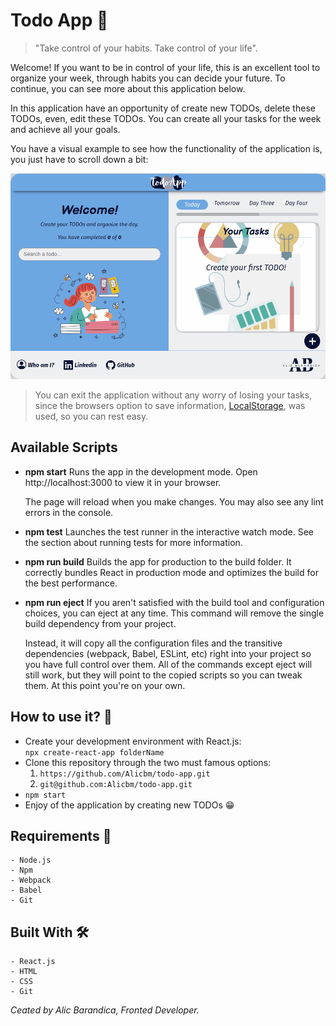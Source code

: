 # Todo App :memo:
> "Take control of your habits. Take control of your life".

Welcome! If you want to be in control of your life, this is an excellent tool to organize your week, through habits you can decide your future. To continue, you can see more about this application below.

In this application have an opportunity of create new TODOs, delete these TODOs, even, edit these TODOs. You can create all your tasks for the week and achieve all your goals.

You have a visual example to see how the functionality of the application is, you just have to scroll down a bit:

[![Todo App](https://raw.githubusercontent.com/Alicbm/todo-app/master/src/gif/todo-app.gif "Todo App")](https://github.com/Alicbm/todo-app/blob/master/src/gif/todo-app.gif "Todo App")

> You can exit the application without any worry of losing your tasks, since the browsers option to save information, [LocalStorage](https://developer.mozilla.org/es/docs/Web/API/Window/localStorage "LocalStorage"), was used, so you can rest easy.

## Available Scripts
- **npm start**
	Runs the app in the development mode.
Open http://localhost:3000 to view it in your browser.

	The page will reload when you make changes.
	You may also see any lint errors in the console.
- **npm test**
	Launches the test runner in the interactive watch mode.
See the section about running tests for more information.

- **npm run build**
	Builds the app for production to the build folder.
It correctly bundles React in production mode and optimizes the build for the best performance.

- **npm run eject**
	If you aren't satisfied with the build tool and configuration choices, you can eject at any time. This command will remove the single build dependency from your project.

	Instead, it will copy all the configuration files and the transitive dependencies (webpack, Babel, ESLint, etc) right into your project so you have full control over them. All of the commands except eject will still work, but they will point to the copied scripts so you can tweak them. At this point you're on your own.

## How to use it? :brain:
- Create your development environment with React.js:  
	`npx create-react-app folderName`
- Clone this repository through the two must famous options:
	1. `https://github.com/Alicbm/todo-app.git`
	1. `git@github.com:Alicbm/todo-app.git`
- `npm start`
- Enjoy of the application by creating new TODOs :grin:

## Requirements :closed_lock_with_key:
	- Node.js
	- Npm
	- Webpack
	- Babel
	- Git

## Built With :hammer_and_wrench:
	- React.js
	- HTML
	- CSS
	- Git

*Ceated by Alic Barandica, Fronted Developer.*